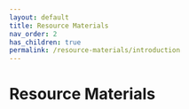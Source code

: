 ```yaml
---
layout: default
title: Resource Materials
nav_order: 2
has_children: true
permalink: /resource-materials/introduction
---
```

# Resource Materials
